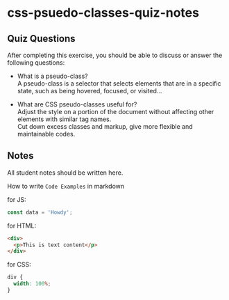 # css-psuedo-classes-quiz-notes

## Quiz Questions

After completing this exercise, you should be able to discuss or answer the following questions:

- What is a pseudo-class? <br>
  A pseudo-class is a selector that selects elements that are in a specific state, such as being hovered, focused, or visited...

- What are CSS pseudo-classes useful for?<br>
  Adjust the style on a portion of the document without affecting other elements with similar tag names.<br>
  Cut down excess classes and markup, give more flexible and maintainable codes.

## Notes

All student notes should be written here.

How to write `Code Examples` in markdown

for JS:

```javascript
const data = 'Howdy';
```

for HTML:

```html
<div>
  <p>This is text content</p>
</div>
```

for CSS:

```css
div {
  width: 100%;
}
```
